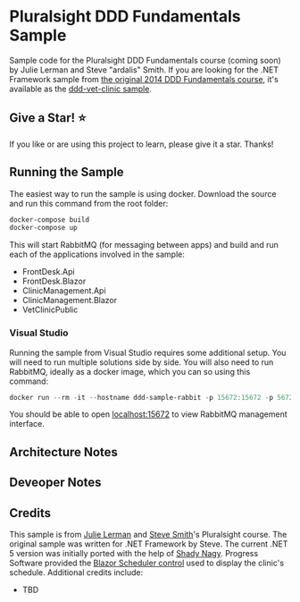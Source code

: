 # Pluralsight DDD Fundamentals Sample

Sample code for the Pluralsight DDD Fundamentals course (coming soon) by Julie Lerman and Steve "ardalis" Smith. If you are looking for the .NET Framework sample from [the original 2014 DDD Fundamentals course](https://app.pluralsight.com/library/courses/domain-driven-design-fundamentals), it's available as the [ddd-vet-clinic sample](https://github.com/ardalis/ddd-vet-sample).

## Give a Star! :star:

If you like or are using this project to learn, please give it a star. Thanks!

## Running the Sample

The easiest way to run the sample is using docker. Download the source and run this command from the root folder:

```powershell
docker-compose build
docker-compose up
```

This will start RabbitMQ (for messaging between apps) and build and run each of the applications involved in the sample:

- FrontDesk.Api
- FrontDesk.Blazor
- ClinicManagement.Api
- ClinicManagement.Blazor
- VetClinicPublic

### Visual Studio

Running the sample from Visual Studio requires some additional setup. You will need to run multiple solutions side by side. You will also need to run RabbitMQ, ideally as a docker image, which you can so using this command:

```powershell
docker run --rm -it --hostname ddd-sample-rabbit -p 15672:15672 -p 5672:5672 rabbitmq:3-management
```

You should be able to open [localhost:15672](http://localhost:15672/#/) to view RabbitMQ management interface.

## Architecture Notes

## Deveoper Notes

## Credits

This sample is from [Julie Lerman](https://www.pluralsight.com/authors/julie-lerman) and [Steve Smith](https://www.pluralsight.com/authors/steve-smith)'s Pluralsight course. The original sample was written for .NET Framework by Steve. The current .NET 5 version was initially ported with the help of [Shady Nagy](https://twitter.com/ShadyNagy_). Progress Software provided the [Blazor Scheduler control](https://www.telerik.com/blazor-ui/scheduler) used to display the clinic's schedule. Additional credits include:

- TBD
